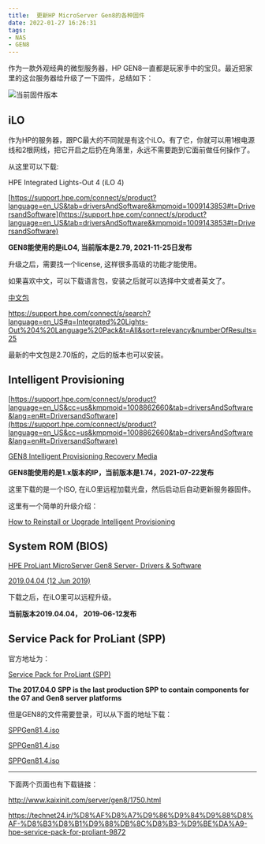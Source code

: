 ```yaml
---
title:  更新HP MicroServer Gen8的各种固件
date: 2022-01-27 16:26:31
tags:
- NAS
- GEN8
---
```


作为一款外观经典的微型服务器，HP GEN8一直都是玩家手中的宝贝。最近把家里的这台服务器给升级了一下固件，总结如下：

![当前固件版本](/img/2022/gen8.png)

## iLO

作为HP的服务器，跟PC最大的不同就是有这个iLO。有了它，你就可以用1根电源线和2根网线，把它开启之后扔在角落里，永远不需要跑到它面前做任何操作了。

从这里可以下载:

HPE Integrated Lights-Out 4 (iLO 4)

[https://support.hpe.com/connect/s/product?language=en_US&tab=driversAndSoftware&kmpmoid=1009143853#t=DriversandSoftware](https://support.hpe.com/connect/s/product?language=en_US&tab=driversAndSoftware&kmpmoid=1009143853#t=DriversandSoftware)

**GEN8能使用的是iLO4, 当前版本是2.79, 2021-11-25日发布**

升级之后，需要找一个license, 这样很多高级的功能才能使用。

如果喜欢中文，可以下载语言包，安装之后就可以选择中文或者英文了。

[中文包](https://support.hpe.com/hpesc/public/swd/detail?swItemId=MTX_ef8ef35ff693492382a995827f)

https://support.hpe.com/connect/s/search?language=en_US#q=Integrated%20Lights-Out%204%20Language%20Pack&t=All&sort=relevancy&numberOfResults=25

最新的中文包是2.70版的，之后的版本也可以安装。

## Intelligent Provisioning

[https://support.hpe.com/connect/s/product?language=en_US&cc=us&kmpmoid=1008862660&tab=driversAndSoftware&lang=en#t=DriversandSoftware](https://support.hpe.com/connect/s/product?language=en_US&cc=us&kmpmoid=1008862660&tab=driversAndSoftware&lang=en#t=DriversandSoftware)

[GEN8 Intelligent Provisioning Recovery Media](https://support.hpe.com/hpesc/public/swd/detail?swItemId=MTX_bf5521c396f2440bb0cb5efa87)

**GEN8能使用的是1.x版本的IP，当前版本是1.74，2021-07-22发布**

这里下载的是一个ISO, 在iLO里远程加载光盘，然后启动后自动更新服务器固件。

这里有一个简单的升级介绍：

[How to Reinstall or Upgrade Intelligent Provisioning](https://support.hpe.com/hpesc/public/docDisplay?docLocale=en_US&docId=emr_na-c03458406)

## System ROM (BIOS)

[HPE ProLiant MicroServer Gen8 Server- Drivers & Software](https://support.hpe.com/connect/s/product?language=en_US&ismnp=0&l5oid=5379860&kmpmoid=5390291&cep=on&tab=driversAndSoftware&driversAndSoftwareFilter=8000012)

[2019.04.04 (12 Jun 2019)](https://support.hpe.com/hpesc/public/swd/detail?swItemId=MTX_71b9ad7e388d434fb62f7542e3)

下载之后，在iLO里可以远程升级。

**当前版本2019.04.04， 2019-06-12发布**

## Service Pack for ProLiant (SPP)

官方地址为：

[ Service Pack for ProLiant (SPP)](https://techlibrary.hpe.com/us/en/enterprise/servers/products/service_pack/spp/index.aspx)

**The 2017.04.0 SPP is the last production SPP to contain components for the G7 and Gen8 server platforms**

但是GEN8的文件需要登录，可以从下面的地址下载：

[SPPGen81.4.iso](http://repos.storage37.net/hpsum/iso/P03093_001_spp-Gen8.1-SPPGen81.4.iso)

[SPPGen81.4.iso](https://soft.silinet.net/hp/P03093_001_spp-Gen8.1-SPPGen81.4.iso)

[SPPGen81.4.iso](http://dl1.technet24.ir/Downloads/HP/ServicePack/P03093_001_spp-Gen8.1-SPPGen81.4.iso)

--------

下面两个页面也有下载链接：

http://www.kaixinit.com/server/gen8/1750.html

https://technet24.ir/%D8%AF%D8%A7%D9%86%D9%84%D9%88%D8%AF-%D8%B3%D8%B1%D9%88%DB%8C%D8%B3-%D9%BE%DA%A9-hpe-service-pack-for-proliant-9872


